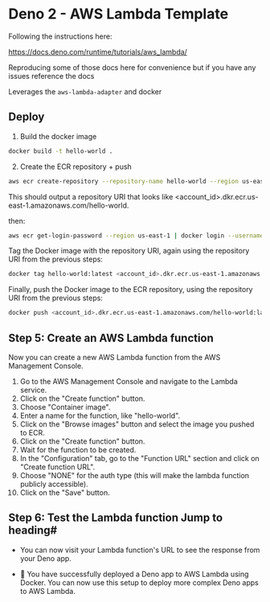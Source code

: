 # Deno 2 - AWS Lambda Template

Following the instructions here:

https://docs.deno.com/runtime/tutorials/aws_lambda/

Reproducing some of those docs here for convenience but if you have any issues reference the docs

Leverages the `aws-lambda-adapter` and docker

## Deploy

1. Build the docker image

```bash
docker build -t hello-world .
```

2. Create the ECR repository + push

```bash
aws ecr create-repository --repository-name hello-world --region us-east-1 | grep repositoryUri


```

This should output a repository URI that looks like <account_id>.dkr.ecr.us-east-1.amazonaws.com/hello-world.


then:

```bash
aws ecr get-login-password --region us-east-1 | docker login --username AWS --password-stdin <account_id>.dkr.ecr.us-east-1.amazonaws.com
```


Tag the Docker image with the repository URI, again using the repository URI from the previous steps:

```bash
docker tag hello-world:latest <account_id>.dkr.ecr.us-east-1.amazonaws.com/hello-world:latest
```

Finally, push the Docker image to the ECR repository, using the repository URI from the previous steps:

```bash
docker push <account_id>.dkr.ecr.us-east-1.amazonaws.com/hello-world:latest

```

## Step 5: Create an AWS Lambda function

Now you can create a new AWS Lambda function from the AWS Management Console.

1. Go to the AWS Management Console and navigate to the Lambda service.
2. Click on the "Create function" button.
3. Choose "Container image".
4. Enter a name for the function, like "hello-world".
5. Click on the "Browse images" button and select the image you pushed to ECR.
6. Click on the "Create function" button.
7. Wait for the function to be created.
8. In the "Configuration" tab, go to the "Function URL" section and click on "Create function URL".
9. Choose "NONE" for the auth type (this will make the lambda function publicly accessible).
10. Click on the "Save" button.

## Step 6: Test the Lambda function Jump to heading#
- You can now visit your Lambda function's URL to see the response from your Deno app.

- 🦕 You have successfully deployed a Deno app to AWS Lambda using Docker. You can now use this setup to deploy more complex Deno apps to AWS Lambda.
